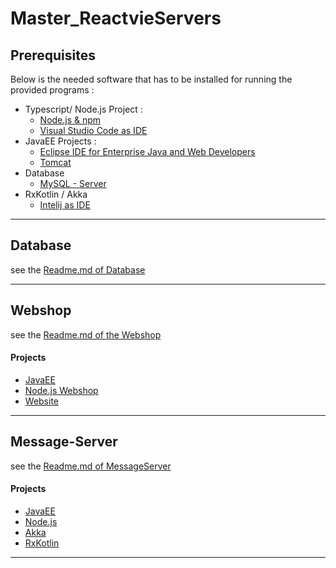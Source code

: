 # Master_ReactvieServers
## Prerequisites
Below is the needed software that has to be installed for running the provided programs : 
* Typescript/ Node.js Project :
    * [Node.js & npm](https://nodejs.org/en/)
    * [Visual Studio Code as IDE](https://code.visualstudio.com/download)
* JavaEE Projects : 
    * [Eclipse IDE for Enterprise Java and Web Developers](https://www.eclipse.org/downloads/packages/release/2021-12/r/eclipse-ide-enterprise-java-and-web-developers)
    * [Tomcat](https://tomcat.apache.org/download-90.cgi)
* Database
    * [MySQL - Server](https://dev.mysql.com/downloads/mysql/)
* RxKotlin / Akka 
    * [Intelij as IDE](https://www.jetbrains.com/de-de/idea/download/)

---
## Database
see the [Readme.md of Database](/Database) 

---
## Webshop
see the [Readme.md of the Webshop](/WebShop/)
#### Projects
 - [JavaEE](/WebShop/JavaEE)
 - [Node.js Webshop](/WebShop/Node.js/Webshop)
 - [Website](/WebShop/WebsiteInterface)
 ---
## Message-Server
see the [Readme.md of MessageServer](/MessageServer/)
#### Projects
- [JavaEE](/MessageServer/JavaEE/MessageServer)
- [Node.js](/MessageServer/Node.js/MessageServer)
- [Akka](/MessageServer/Akka/MessageServer)
- [RxKotlin](/MessageServer/RxKotlin/MessageServer)
---


